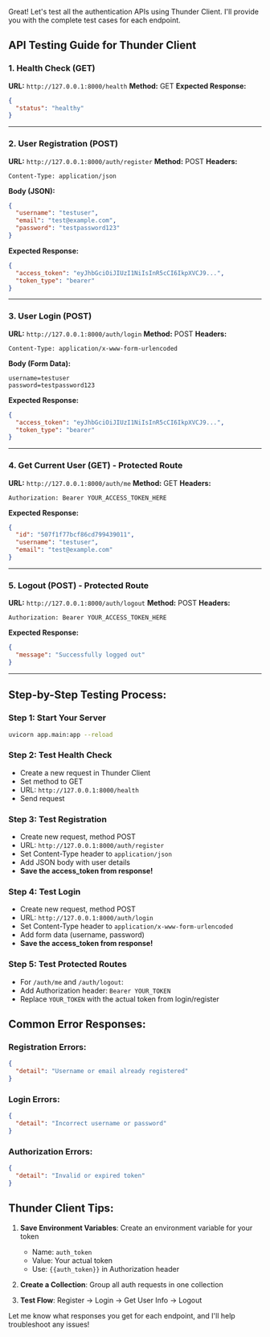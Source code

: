 Great! Let's test all the authentication APIs using Thunder Client. I'll provide you with the complete test cases for each endpoint.

## API Testing Guide for Thunder Client

### 1. **Health Check** (GET)
**URL:** `http://127.0.0.1:8000/health`
**Method:** GET
**Expected Response:**
```json
{
  "status": "healthy"
}
```

---

### 2. **User Registration** (POST)
**URL:** `http://127.0.0.1:8000/auth/register`
**Method:** POST
**Headers:**
```
Content-Type: application/json
```
**Body (JSON):**
```json
{
  "username": "testuser",
  "email": "test@example.com",
  "password": "testpassword123"
}
```
**Expected Response:**
```json
{
  "access_token": "eyJhbGciOiJIUzI1NiIsInR5cCI6IkpXVCJ9...",
  "token_type": "bearer"
}
```

---

### 3. **User Login** (POST)
**URL:** `http://127.0.0.1:8000/auth/login`
**Method:** POST
**Headers:**
```
Content-Type: application/x-www-form-urlencoded
```
**Body (Form Data):**
```
username=testuser
password=testpassword123
```
**Expected Response:**
```json
{
  "access_token": "eyJhbGciOiJIUzI1NiIsInR5cCI6IkpXVCJ9...",
  "token_type": "bearer"
}
```

---

### 4. **Get Current User** (GET) - Protected Route
**URL:** `http://127.0.0.1:8000/auth/me`
**Method:** GET
**Headers:**
```
Authorization: Bearer YOUR_ACCESS_TOKEN_HERE
```
**Expected Response:**
```json
{
  "id": "507f1f77bcf86cd799439011",
  "username": "testuser",
  "email": "test@example.com"
}
```

---

### 5. **Logout** (POST) - Protected Route
**URL:** `http://127.0.0.1:8000/auth/logout`
**Method:** POST
**Headers:**
```
Authorization: Bearer YOUR_ACCESS_TOKEN_HERE
```
**Expected Response:**
```json
{
  "message": "Successfully logged out"
}
```

---

## Step-by-Step Testing Process:

### Step 1: Start Your Server
```bash
uvicorn app.main:app --reload
```

### Step 2: Test Health Check
- Create a new request in Thunder Client
- Set method to GET
- URL: `http://127.0.0.1:8000/health`
- Send request

### Step 3: Test Registration
- Create new request, method POST
- URL: `http://127.0.0.1:8000/auth/register`
- Set Content-Type header to `application/json`
- Add JSON body with user details
- **Save the access_token from response!**

### Step 4: Test Login
- Create new request, method POST
- URL: `http://127.0.0.1:8000/auth/login`
- Set Content-Type header to `application/x-www-form-urlencoded`
- Add form data (username, password)
- **Save the access_token from response!**

### Step 5: Test Protected Routes
- For `/auth/me` and `/auth/logout`:
- Add Authorization header: `Bearer YOUR_TOKEN`
- Replace `YOUR_TOKEN` with the actual token from login/register

## Common Error Responses:

### Registration Errors:
```json
{
  "detail": "Username or email already registered"
}
```

### Login Errors:
```json
{
  "detail": "Incorrect username or password"
}
```

### Authorization Errors:
```json
{
  "detail": "Invalid or expired token"
}
```

## Thunder Client Tips:

1. **Save Environment Variables**: Create an environment variable for your token
   - Name: `auth_token`
   - Value: Your actual token
   - Use: `{{auth_token}}` in Authorization header

2. **Create a Collection**: Group all auth requests in one collection

3. **Test Flow**: Register → Login → Get User Info → Logout

Let me know what responses you get for each endpoint, and I'll help troubleshoot any issues!